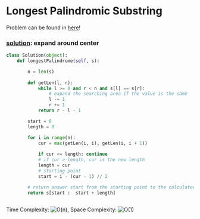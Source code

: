 # Longest Palindromic Substring

Problem can be found in [here](https://leetcode.com/problems/longest-palindromic-substring/)!

### [solution](/String/5-LongestPalindromicSubstring/README.md): expand around center

```python
class Solution(object):
    def longestPalindrome(self, s):

        n = len(s)
        
        def getLen(l, r):
            while l >= 0 and r < n and s[l] == s[r]:
                # expand the searching area if the value is the same
                l -= 1
                r += 1
            return r - l - 1

        start = 0
        length = 0

        for i in range(n):
            cur = max(getLen(i, i), getLen(i, i + 1))
            
            if cur <= length: continue
            # if cur > length, cur is the new length
            length = cur
            # starting point
            start = i - (cur - 1) // 2

        # return answer start from the starting point to the calculated length
        return s[start :  start + length]
        
```

Time Complexity: ![O(n)](<https://latex.codecogs.com/svg.image?\inline&space;O(n)>), Space Complexity: ![O(1)](<https://latex.codecogs.com/svg.image?\inline&space;O(1)>)

